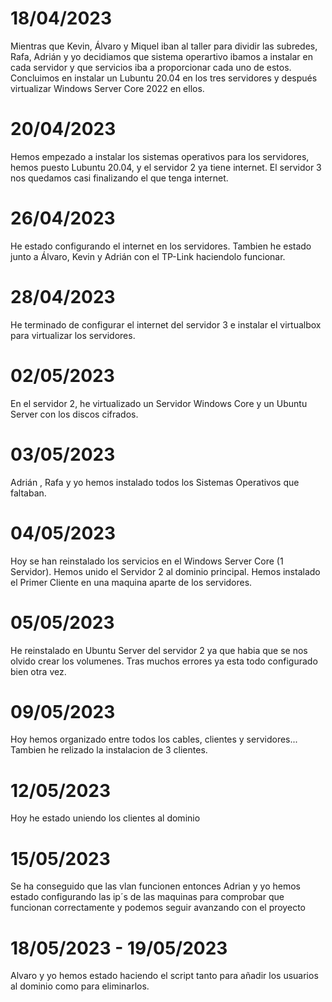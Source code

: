 # 18/04/2023

Mientras que Kevin, Álvaro y Miquel iban al taller para dividir las subredes, Rafa, Adrián y yo decidiamos que sistema operartivo ibamos a instalar en cada servidor y que servicios iba a proporcionar cada uno de estos. Concluimos en instalar un Lubuntu 20.04 en los tres servidores y después virtualizar Windows Server Core 2022 en ellos.

# 20/04/2023

Hemos empezado a instalar los sistemas operativos para los servidores, hemos puesto Lubuntu 20.04, y el servidor 2 ya tiene internet. El servidor 3 nos quedamos casi finalizando el que tenga internet.

# 26/04/2023

He estado configurando el internet en los servidores. Tambien he estado junto a Álvaro, Kevin y Adrián con el TP-Link haciendolo funcionar.

# 28/04/2023

He terminado de configurar el internet del servidor 3 e instalar el virtualbox para virtualizar los servidores.

# 02/05/2023

En el servidor 2, he virtualizado un Servidor Windows Core y un Ubuntu Server con los discos cifrados.

# 03/05/2023

Adrián , Rafa y yo hemos instalado todos los Sistemas Operativos que faltaban.

# 04/05/2023

Hoy se han reinstalado los servicios en el Windows Server Core (1 Servidor). Hemos unido el Servidor 2 al dominio principal. Hemos instalado el Primer Cliente en una maquina aparte de los servidores.  

# 05/05/2023

He reinstalado en Ubuntu Server del servidor 2 ya que habia que se nos olvido crear los volumenes. Tras muchos errores ya esta todo configurado bien otra vez.

# 09/05/2023

Hoy hemos organizado entre todos los cables, clientes y servidores... Tambien he relizado la instalacion de 3 clientes.

# 12/05/2023

Hoy he estado uniendo los clientes al dominio

# 15/05/2023

Se ha conseguido que las vlan funcionen entonces Adrian y yo hemos estado configurando las ip´s de las maquinas para comprobar que funcionan correctamente y podemos seguir avanzando con el proyecto

# 18/05/2023 - 19/05/2023

Alvaro y yo hemos estado haciendo el script tanto para añadir los usuarios al dominio como para eliminarlos.

